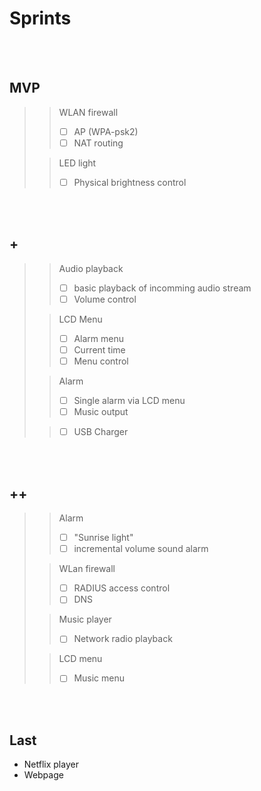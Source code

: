 # Sprints
<br><br>

## MVP
>> WLAN firewall
>> - [ ] AP (WPA-psk2)
>> - [ ] NAT routing
>
>> LED light
>> - [ ] Physical brightness control

<br><br>

## +
>> Audio playback
>> - [ ] basic playback of incomming audio stream
>> - [ ] Volume control
> 
>> LCD Menu
>> - [ ] Alarm menu
>> - [ ] Current time
>> - [ ] Menu control
> 
>> Alarm
>> - [ ] Single alarm via LCD menu
>> - [ ] Music output
> 
>> - [ ] USB Charger

<br><br>

## ++ 
>> Alarm
>> - [ ] "Sunrise light"
>> - [ ] incremental volume sound alarm
>
>> WLan firewall
>> - [ ] RADIUS access control
>> - [ ] DNS
>
>> Music player
>> - [ ] Network radio playback
>
>> LCD menu
>> - [ ] Music menu

<br><br>

## Last
- Netflix player
- Webpage

